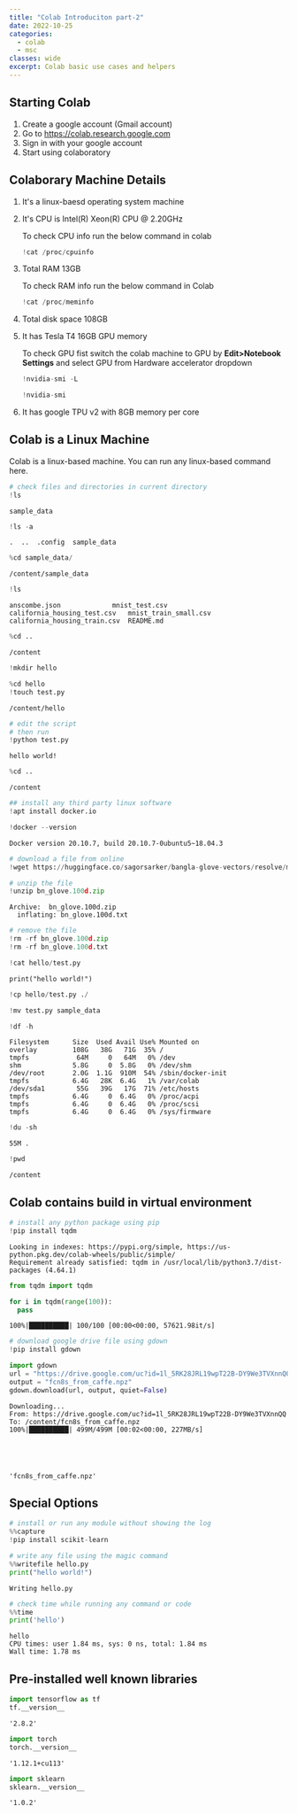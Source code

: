 ```yaml
---
title: "Colab Introduciton part-2"
date: 2022-10-25
categories:
  - colab
  - msc
classes: wide
excerpt: Colab basic use cases and helpers
---
```


## Starting Colab
1.   Create a google account (Gmail account)
2.   Go to https://colab.research.google.com
3.   Sign in with your google account
4.   Start using colaboratory

## Colaborary Machine Details
1. It's a linux-baesd operating system machine
2. It's CPU is Intel(R) Xeon(R) CPU @ 2.20GHz
    
    To check CPU info run the below command in colab
    ```python
    !cat /proc/cpuinfo
    ```
3. Total RAM 13GB

    To check RAM info run the below command in Colab

    ```python
    !cat /proc/meminfo
    ```
4. Total disk space 108GB
5. It has Tesla T4 16GB GPU memory
    
    To check GPU fist switch the colab machine to GPU by __Edit>Notebook Settings__ and select GPU from Hardware accelerator dropdown
    ```python
    !nvidia-smi -L
    ```
    ```python
    !nvidia-smi
    ```
6. It has google TPU v2 with 8GB memory per core


## Colab is a Linux Machine
Colab is a linux-based machine. You can run any linux-based command here.


```python
# check files and directories in current directory
!ls
```

    sample_data



```python
!ls -a
```

    .  ..  .config	sample_data



```python
%cd sample_data/
```

    /content/sample_data



```python
!ls
```

    anscombe.json		      mnist_test.csv
    california_housing_test.csv   mnist_train_small.csv
    california_housing_train.csv  README.md



```python
%cd ..
```

    /content



```python
!mkdir hello
```


```python
%cd hello
!touch test.py

```

    /content/hello



```python
# edit the script
# then run
!python test.py
```

    hello world!



```python
%cd ..
```

    /content



```python
## install any third party linux software
!apt install docker.io
```

```python
!docker --version
```

    Docker version 20.10.7, build 20.10.7-0ubuntu5~18.04.3



```python
# download a file from online
!wget https://huggingface.co/sagorsarker/bangla-glove-vectors/resolve/main/bn_glove.100d.zip
```

```python
# unzip the file
!unzip bn_glove.100d.zip
```

    Archive:  bn_glove.100d.zip
      inflating: bn_glove.100d.txt       



```python
# remove the file
!rm -rf bn_glove.100d.zip
!rm -rf bn_glove.100d.txt
```


```python
!cat hello/test.py
```

    print("hello world!")


```python
!cp hello/test.py ./
```


```python
!mv test.py sample_data
```


```python
!df -h
```

    Filesystem      Size  Used Avail Use% Mounted on
    overlay         108G   38G   71G  35% /
    tmpfs            64M     0   64M   0% /dev
    shm             5.8G     0  5.8G   0% /dev/shm
    /dev/root       2.0G  1.1G  910M  54% /sbin/docker-init
    tmpfs           6.4G   28K  6.4G   1% /var/colab
    /dev/sda1        55G   39G   17G  71% /etc/hosts
    tmpfs           6.4G     0  6.4G   0% /proc/acpi
    tmpfs           6.4G     0  6.4G   0% /proc/scsi
    tmpfs           6.4G     0  6.4G   0% /sys/firmware



```python
!du -sh
```

    55M	.



```python
!pwd
```

    /content

## Colab contains build in virtual environment


```python
# install any python package using pip
!pip install tqdm
```

    Looking in indexes: https://pypi.org/simple, https://us-python.pkg.dev/colab-wheels/public/simple/
    Requirement already satisfied: tqdm in /usr/local/lib/python3.7/dist-packages (4.64.1)



```python
from tqdm import tqdm

for i in tqdm(range(100)):
  pass
```

    100%|██████████| 100/100 [00:00<00:00, 57621.98it/s]



```python
# download google drive file using gdown
!pip install gdown
```

```python
import gdown
url = "https://drive.google.com/uc?id=1l_5RK28JRL19wpT22B-DY9We3TVXnnQQ"
output = "fcn8s_from_caffe.npz"
gdown.download(url, output, quiet=False)
```

    Downloading...
    From: https://drive.google.com/uc?id=1l_5RK28JRL19wpT22B-DY9We3TVXnnQQ
    To: /content/fcn8s_from_caffe.npz
    100%|██████████| 499M/499M [00:02<00:00, 227MB/s]





    'fcn8s_from_caffe.npz'



## Special Options


```python
# install or run any module without showing the log
%%capture
!pip install scikit-learn
```


```python
# write any file using the magic command
%%writefile hello.py
print("hello world!")
```

    Writing hello.py



```python
# check time while running any command or code
%%time
print('hello')
```

    hello
    CPU times: user 1.84 ms, sys: 0 ns, total: 1.84 ms
    Wall time: 1.78 ms


## Pre-installed well known libraries


```python
import tensorflow as tf
tf.__version__
```




    '2.8.2'




```python
import torch
torch.__version__
```




    '1.12.1+cu113'




```python
import sklearn
sklearn.__version__
```




    '1.0.2'

